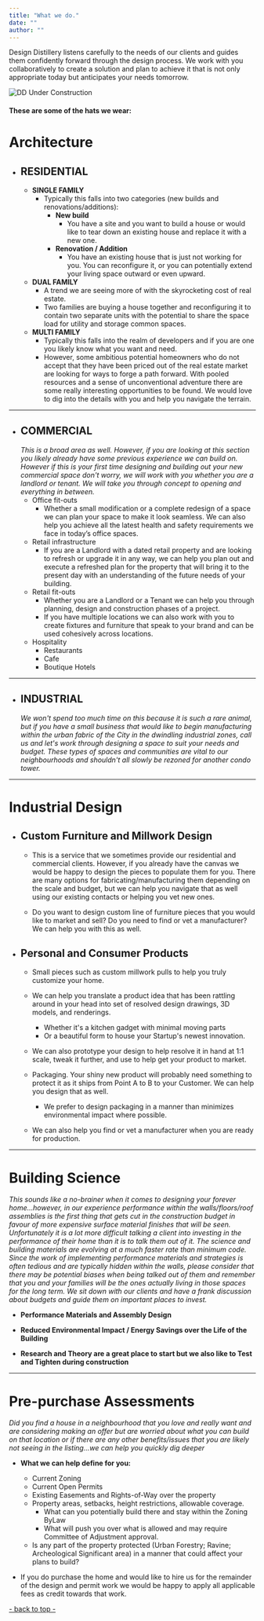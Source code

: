 ```yaml
---
title: "What we do."
date: ""
author: ""
---
```


Design Distillery listens carefully to the needs of our clients and guides them confidently forward through the design process. We work with you collaboratively to create a solution and plan to achieve it that is not only appropriate today but anticipates your needs tomorrow. 

<!--
We wear many hats in this office. Much of this stems from a broad base of root interests and experience that has grown and enriched as we have advanced in our professional careers. 
-->

![DD Under Construction](/UnderConstructionComposite2_800.jpg)
#### **These are some of the hats we wear:** 

# Architecture
- ## RESIDENTIAL
  - **SINGLE FAMILY**
    - Typically this falls into two categories (new builds and renovations/additions):
      * **New build**
        - You have a site and you want to build a house or would like to tear down an existing house and replace it with a new one.
      * **Renovation / Addition**
        - You have an existing house that is just not working for you. You can reconfigure it, or you can potentially extend your living space outward or even upward.
  - **DUAL FAMILY**
    - A trend we are seeing more of with the skyrocketing cost of real estate.
    - Two families are buying a house together and reconfiguring it to contain two separate units with the potential to share the space load for utility and storage common spaces.
  - **MULTI FAMILY**
    - Typically this falls into the realm of developers and if you are one you likely know what you want and need. 
    - However, some ambitious potential homeowners who do not accept that they have been priced out of the real estate market are looking for ways to forge a path forward. With pooled resources and a sense of unconventional adventure there are some really interesting opportunities to be found. We would love to dig into the details with you and help you navigate the terrain.
    <!-- There are also many old urban rooming houses that are slowly being converted by investors into single family dwellings. There are other ways forward that can still turn investors a profit when executed well. If you have existing multi-unit status already grandfathered-in why wouldn't you take full advantage of the value in that? We can help you investigate what is possible and design you a solution that leverages the added value inherent in your legal-non-conforming status.-->


---
- ## COMMERCIAL
  *This is a broad area as well. However, if you are looking at this section you likely already have some previous experience we can build on. However if this is your first time designing and building out your new commercial space don't worry, we will work with you whether you are a landlord or tenant. We will take you through concept to opening and everything in between.*
  - Office fit-outs
    - Whether a small modification or a complete redesign of a space we can plan your space to make it look seamless. We can also help you achieve all the latest health and safety requirements we face in today’s office spaces.
  - Retail infrastructure
    - If you are a Landlord with a dated retail property and are looking to refresh or upgrade it in any way, we can help you plan out and execute a refreshed plan for the property that will bring it to the present day with an understanding of the future needs of your building.
  - Retail fit-outs
    - Whether you are a Landlord or a Tenant we can help you through planning, design and construction phases of a project.
    - If you have multiple locations we can also work with you to create fixtures and furniture that speak to your brand and can be used cohesively across locations.
  - Hospitality
    - Restaurants
    - Cafe
    - Boutique Hotels


---
- ## INDUSTRIAL
  *We won't spend too much time on this because it is such a rare animal, but if you have a small business that would like to begin manufacturing within the urban fabric of the City in the dwindling industrial zones, call us and let's work through designing a space to suit your needs and budget. These types of spaces and communities are vital to our neighbourhoods and shouldn't all slowly be rezoned for another condo tower.* 

<!--
---
- ## COORDINATION
  - We work and coordinate with all types of consultants whenever it is required or necessary consultant expertise is needed.
    - Why spread yourself out playing all of the positions when you can assemble a dream team?
  - We have worked with some really great engineers and other consultants whose creative problem solving skills and experience have proved vital to every project. 
  - Coordination with these consultants should start early enough in the design process to be integral rather than an after-thought, and will continue well into construction.
-->
---

# Industrial Design

- ## Custom Furniture and Millwork Design

  - This is a service that we sometimes provide our residential and commercial clients. However, if you already have the canvas we would be happy to design the pieces to populate them for you. There are many options for fabricating/manufacturing them depending on the scale and budget, but we can help you navigate that as well using our existing contacts or helping you vet new ones.

  - Do you want to design custom line of furniture pieces that you would like to market and sell? Do you need to find or vet a manufacturer? We can help you with this as well.

- ## Personal and Consumer Products

  - Small pieces such as custom millwork pulls to help you truly customize your home.

  - We can help you translate a product idea that has been rattling around in your head into set of resolved design drawings, 3D models, and renderings.
    - Whether it's a kitchen gadget with minimal moving parts
    - Or a beautiful form to house your Startup's newest innovation.
  - We can also prototype your design to help resolve it in hand at 1:1 scale, tweak it further, and use to help get your product to market.
  - Packaging. Your shiny new product will probably need something to protect it as it ships from Point A to B to your Customer. We can help you design that as well.
    - We prefer to design packaging in a manner than minimizes environmental impact where possible.
  - We can also help you find or vet a manufacturer when you are ready for production.

---
# Building Science
  *This sounds like a no-brainer when it comes to designing your forever home…however, in our experience performance within the walls/floors/roof assemblies is the first thing that gets cut in the construction budget in favour of more expensive surface material finishes that will be seen. Unfortunately it is a lot more difficult talking a client into investing in the performance of their home than it is to talk them out of it. The science and building materials are evolving at a much  faster rate than minimum code. Since the work of implementing performance materials and strategies is often tedious and are typically hidden within the walls, please consider that there may be potential biases when being talked out of them and remember that you and your families will be the ones actually living in those spaces for the long term. We sit down with our clients and have a frank discussion about budgets and guide them on important places to invest.*

- **Performance Materials and Assembly Design**

- **Reduced Environmental Impact / Energy Savings over the Life of the Building**

- **Research and Theory are a great place to start but we also like to Test and Tighten during construction**

---
# Pre-purchase Assessments

*Did you find a house in a neighbourhood that you love and really want and are considering making an offer but are worried about what you can build on that location or if there are any other benefits/issues that you are likely not seeing in the listing...we can help you quickly dig deeper*

- **What we can help define for you:**
  - Current Zoning
  - Current Open Permits
  - Existing Easements and Rights-of-Way over the property
  - Property areas, setbacks, height restrictions, allowable coverage.
    - What can you potentially build there and stay within the Zoning ByLaw
    - What will push you over what is allowed and may require Committee of Adjustment approval.
  - Is any part of the property protected (Urban Forestry; Ravine; Archeological Significant area) in a manner that could affect your plans to build?

- If you do purchase the home and would like to hire us for the remainder of the design and permit work we would be happy to apply all applicable fees as credit towards that work.

[- back to top -](#)